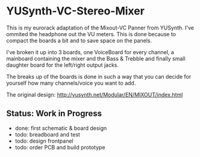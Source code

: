 # YUSynth-VC-Stereo-Mixer

This is my eurorack adaptation of the Mixout-VC Panner from YUSynth. I've ommited
the headphone out the VU meters. This is done because to compact the boards a bit
and to save space on the panels.

I've broken it up into 3 boards, one VoiceBoard for every channel, a mainboard 
containing the mixer and the Bass & Trebble and finally small daughter board for the
left/right output jacks.

The breaks up of the boards is done in such a way that you can decide for yourself
how many channels/voice you want to add.

The original design:
http://yusynth.net/Modular/EN/MIXOUT/index.html

## Status: Work in Progress

- done: first schematic & board design
- todo: breadboard and test
- todo: design frontpanel
- todo: order PCB and build prototype